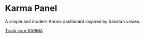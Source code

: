 # Karma Panel

A simple and modern Karma dashboard inspired by Sanatan values.

[Track your KARMA](https://karma-olive.vercel.app/)
